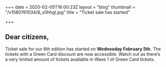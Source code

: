 +++
date = 2020-02-05T16:00:23Z
layout = "blog"
thumbnail = "/v1580761034/6_x0hhgl.jpg"
title = "Ticket sale has started"

+++
## Dear citizens,

Ticket sale for our 6th edition has started on **Wednesday February 5th.** The tickets with a Green Card discount are now accessible. Watch out as there’s a very limited amount of tickets available in Wave 1 of Green Card tickets.